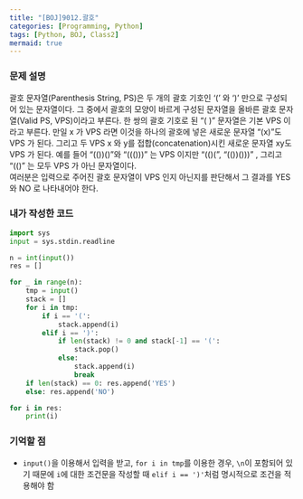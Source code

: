 ```yaml
---
title: "[BOJ]9012.괄호"
categories: [Programming, Python]
tags: [Python, BOJ, Class2]
mermaid: true
---
```

### 문제 설명  
괄호 문자열(Parenthesis String, PS)은 두 개의 괄호 기호인 ‘(’ 와 ‘)’ 만으로 구성되어 있는 문자열이다. 그 중에서 괄호의 모양이 바르게 구성된 문자열을 올바른 괄호 문자열(Valid PS, VPS)이라고 부른다. 한 쌍의 괄호 기호로 된 “( )” 문자열은 기본 VPS 이라고 부른다. 만일 x 가 VPS 라면 이것을 하나의 괄호에 넣은 새로운 문자열 “(x)”도 VPS 가 된다. 그리고 두 VPS x 와 y를 접합(concatenation)시킨 새로운 문자열 xy도 VPS 가 된다. 예를 들어 “(())()”와 “((()))” 는 VPS 이지만 “(()(”, “(())()))” , 그리고 “(()” 는 모두 VPS 가 아닌 문자열이다.  
여러분은 입력으로 주어진 괄호 문자열이 VPS 인지 아닌지를 판단해서 그 결과를 YES 와 NO 로 나타내어야 한다.  

### 내가 작성한 코드  
```python
import sys
input = sys.stdin.readline

n = int(input())
res = []

for _ in range(n):
    tmp = input()
    stack = []
    for i in tmp:
        if i == '(':
            stack.append(i)
        elif i == ')':
            if len(stack) != 0 and stack[-1] == '(':
                stack.pop()
            else:
                stack.append(i)
                break
    if len(stack) == 0: res.append('YES')
    else: res.append('NO')

for i in res:
    print(i)
```  

### 기억할 점  
- `input()`을 이용해서 입력을 받고, `for i in tmp`를 이용한 경우, `\n`이 포함되어 있기 때문에 `i`에 대한 조건문을 작성할 때 `elif i == ')'`처럼 명시적으로 조건을 적용해야 함  
